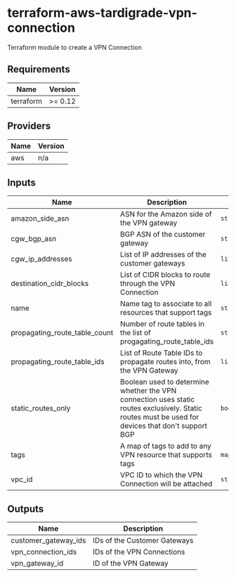 # terraform-aws-tardigrade-vpn-connection

Terraform module to create a VPN Connection


<!-- BEGIN TFDOCS -->
## Requirements

| Name | Version |
|------|---------|
| terraform | >= 0.12 |

## Providers

| Name | Version |
|------|---------|
| aws | n/a |

## Inputs

| Name | Description | Type | Default | Required |
|------|-------------|------|---------|:--------:|
| amazon\_side\_asn | ASN for the Amazon side of the VPN gateway | `string` | `"64512"` | no |
| cgw\_bgp\_asn | BGP ASN of the customer gateway | `string` | `null` | no |
| cgw\_ip\_addresses | List of IP addresses of the customer gateways | `list(string)` | `[]` | no |
| destination\_cidr\_blocks | List of CIDR blocks to route through the VPN Connection | `list` | `[]` | no |
| name | Name tag to associate to all resources that support tags | `string` | `null` | no |
| propagating\_route\_table\_count | Number of route tables in the list of progagating\_route\_table\_ids | `string` | `"0"` | no |
| propagating\_route\_table\_ids | List of Route Table IDs to propagate routes into, from the VPN Gateway | `list` | `[]` | no |
| static\_routes\_only | Boolean used to determine whether the VPN connection uses static routes exclusively. Static routes must be used for devices that don't support BGP | `bool` | `"false"` | no |
| tags | A map of tags to add to any VPN resource that supports tags | `map(string)` | `{}` | no |
| vpc\_id | VPC ID to which the VPN Connection will be attached | `string` | `null` | no |

## Outputs

| Name | Description |
|------|-------------|
| customer\_gateway\_ids | IDs of the Customer Gateways |
| vpn\_connection\_ids | IDs of the VPN Connections |
| vpn\_gateway\_id | ID of the VPN Gateway |

<!-- END TFDOCS -->
